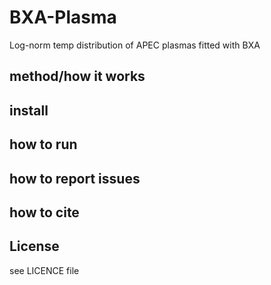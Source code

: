 # BXA-Plasma

Log-norm temp distribution of APEC plasmas fitted with BXA

## method/how it works

## install


## how to run

## how to report issues

## how to cite

## License

see LICENCE file

